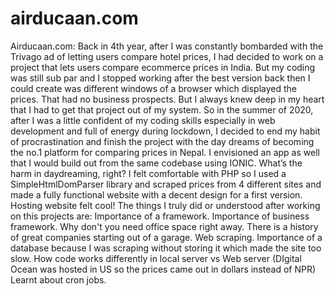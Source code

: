 # airducaan.com
Airducaan.com: Back in 4th year, after I was constantly bombarded with the Trivago ad of letting users compare hotel prices, I had decided to work on a project that lets users compare ecommerce prices in India. But my coding was still sub par and I stopped working after the best version back then I could create was different windows of a browser which displayed the prices. That had no business prospects. But I always knew deep in my heart that I had to get that project out of my system. So in the summer of 2020, after I was a little confident of my coding skills especially in web development and full of energy during lockdown, I decided to end my habit of procrastination and finish the project with the day dreams of becoming the no.1 platform for comparing prices in Nepal. I envisioned an app as well that I would build out from the same codebase using IONIC. What’s the harm in daydreaming, right? I felt comfortable with PHP so I used a SimpleHtmlDomParser library and scraped prices from 4 different sites and made a fully functional website with a decent design for a first version. Hosting website felt cool!   The things I truly did or understood after working on this projects are:  Importance of a framework. Importance of business framework.  Why don't you need office space right away. There is a history of great companies starting out of a garage. Web scraping. Importance of a database because I was scraping without storing it which made the site too slow. How code works differently in local server vs Web server (DIgital Ocean was hosted in US so the prices came out in dollars instead of NPR) Learnt about cron jobs.
